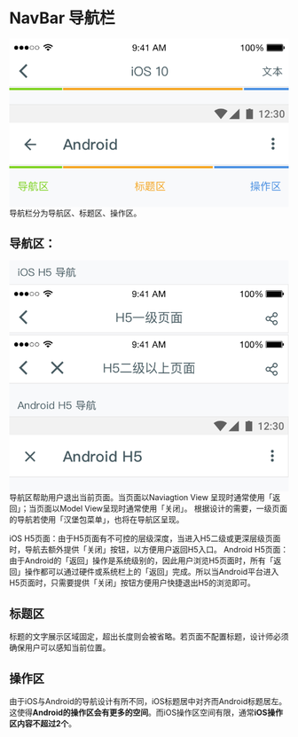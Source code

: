 # NavBar 导航栏

<img src="../images/mobile_guide/Navbar.png" align="right"/>

导航栏分为导航区、标题区、操作区。

## 导航区：

<img src="../images/mobile_guide/Navbar_H5.png" description="H5页面的导航中，iOS与Android差异较大" align="right"/>

导航区帮助用户退出当前页面。当页面以Naviagtion View 呈现时通常使用「返回」；当页面以Model View呈现时通常使用「关闭」。
根据设计的需要，一级页面的导航若使用「汉堡包菜单」，也将在导航区呈现。

iOS H5页面：由于H5页面有不可控的层级深度，当进入H5二级或更深层级页面时，导航去额外提供「关闭」按钮，以方便用户返回H5入口。
Android H5页面：由于Android的「返回」操作是系统级别的，因此用户浏览H5页面时，所有「返回」操作都可以通过硬件或系统栏上的「返回」完成。所以当Android平台进入H5页面时，只需要提供「关闭」按钮方便用户快捷退出H5的浏览即可。

## 标题区
标题的文字展示区域固定，超出长度则会被省略。若页面不配置标题，设计师必须确保用户可以感知当前位置。

## 操作区
由于iOS与Android的导航设计有所不同，iOS标题居中对齐而Android标题居左。这使得**Android的操作区会有更多的空间**。而iOS操作区空间有限，通常**iOS操作区内容不超过2个**。



